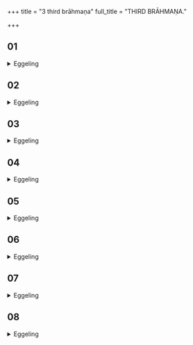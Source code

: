 +++
title = "3 third brāhmaṇa"
full_title = "THIRD BRĀHMAṆA."

+++


##  01
<details><summary>Eggeling</summary>

1. He then lays down the Stomabhāgā (praise-sharing bricks). For at that time Indra set his mind upon that food of Prajāpati, and tried to go from him. He spake, 'Why dost thou go from me? why dost thou leave me?'--'Give me the essence of that food: enter me therewith!'--'So be it!' so he gave him the essence of that food, and entered him therewith.
</details>

##  02
<details><summary>Eggeling</summary>

2. Now he who was that Prajāpati is this very Agni (the fire-altar) that is now being built up; and that food is these Cḥandasyā (bricks); and that essence of food is these Stomabhāgās; and he who was Indra is yonder Āditya (the sun): he indeed is the Stoma (hymn of praise), for whatsoever praises they sing, it is him they praise thereby,--it is to that same Stoma he gave a share; and inasmuch as

p. 93

he gave a share (bhāga) to that Stoma, these are (called) Stomabhāgās.
</details>

##  03
<details><summary>Eggeling</summary>

3. [He lays them down, with, Vāj. S. XV, 6. 7], 'By the ray quicken thou the truth for truth!'--the ray, doubtless, is that (sun), and ray is food; having put together that (sun) and the essence thereof, he makes it enter his own self;--'by the starting, by the law, quicken the law!'--the starting, doubtless, is that (sun), and the starting also means food: having put together that (sun) and the essence thereof, he makes it enter his own self;--'by the going after, by the sky, quicken the sky!'--the going after, doubtless, is that (sun), and the going after also means food; having put together that (sun) and the essence thereof, he makes it enter his own self. Thus whatever he mentions here, that and the essence thereof he puts together and makes it enter his own self: 'By such and such quicken thou such and such!'--'Such and such thou art: for such and such (I deposit) thee!'--'By the lord, by strength, quicken strength!' thus they (the bricks) are divided into three kinds, for food is of three kinds.
</details>

##  04
<details><summary>Eggeling</summary>

4. And as to why he lays down the Stomabhāgās. Now the gods, having laid down the far-shining layer, mounted it. They spake, 'Meditate ye!' whereby, doubtless, they meant to say, 'Seek ye a layer!' Whilst meditating, they saw even the firmament, the heavenly world, and laid it down. Now that same firmament, the heavenly world, indeed is the same as these Stomabhāgās, and thus in laying down these, he lays down the firmament, the heavenly world.
</details>

##  05
<details><summary>Eggeling</summary>

5. The first three (bricks) are this (terrestrial)

p. 94

world, the second (three) the air, and the third (three) the sky, the fourth the eastern, the fifth the southern, the sixth the western, and the seventh the northern regions.
</details>

##  06
<details><summary>Eggeling</summary>

6. These twenty-one bricks, then, are these worlds and the regions, and these worlds and the regions are a foundation, and these worlds and the regions are twenty-one: whence they say, 'the Ekaviṁśa (twenty-one-fold) is a foundation.'
</details>

##  07
<details><summary>Eggeling</summary>

7. And the eight bricks which remain over are the Gāyatrī consisting of eight syllables; but the Gāyatrī is the Brahman, and as to that Brahman, it is yonder burning disk: it burns, while firmly-established on that twenty-one-fold one, as on a foundation, whence it does not fall down.
</details>

##  08
<details><summary>Eggeling</summary>

8. Now some lay down a thirtieth (Stomabhāgā), with, 'Beautifully arrayed, quicken thou the kshatra for the kshatra!' saying, 'Of thirty syllables is the Virāj (metre) and this layer is virāj (far-shining).' But let him not do so: they (who do so) exceed (this layer so as not to be) amounting to the twenty-one-fold, and to the Gāyatrī; and that undiminished Virāj, doubtless, is the world of Indra: in the world of Indra they raise a spiteful enemy of equal power (to Indra), and thrust Indra out of the world of Indra. And at his own sacrifice the Sacrificer assuredly is Indra: in the Sacrificer's realm they raise for the Sacrificer a spiteful enemy of equal power, and thrust the Sacrificer out of the Sacrificer's own realm. But, surely, that fire which they bring hither is no other than this Sacrificer: by means of his foundation it is he who is the thirtieth (brick) in this (layer).
</details>